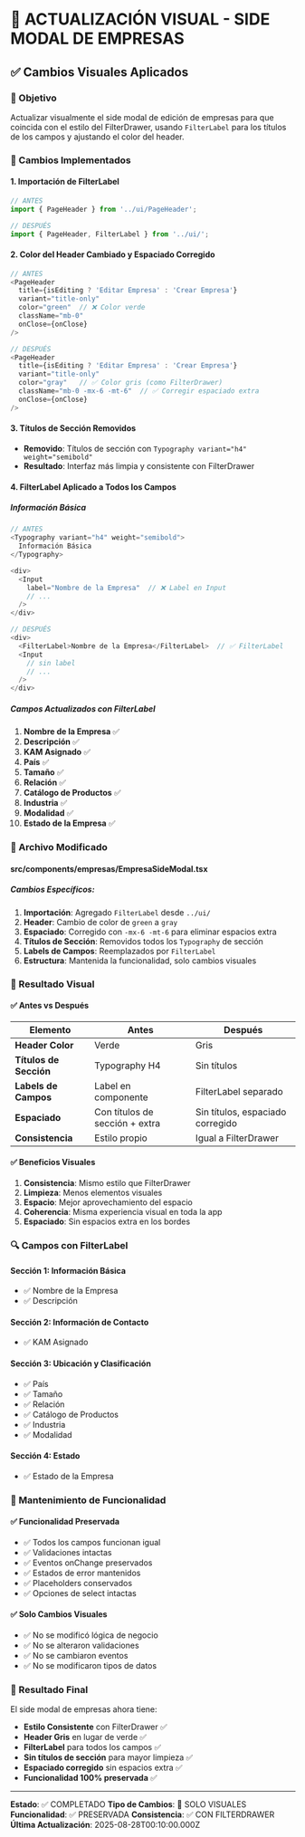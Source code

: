 # 🎨 ACTUALIZACIÓN VISUAL - SIDE MODAL DE EMPRESAS

## ✅ Cambios Visuales Aplicados

### 🎯 Objetivo
Actualizar visualmente el side modal de edición de empresas para que coincida con el estilo del FilterDrawer, usando `FilterLabel` para los títulos de los campos y ajustando el color del header.

### 🔧 Cambios Implementados

#### 1. **Importación de FilterLabel**
```typescript
// ANTES
import { PageHeader } from '../ui/PageHeader';

// DESPUÉS
import { PageHeader, FilterLabel } from '../ui/';
```

#### 2. **Color del Header Cambiado y Espaciado Corregido**
```typescript
// ANTES
<PageHeader
  title={isEditing ? 'Editar Empresa' : 'Crear Empresa'}
  variant="title-only"
  color="green"  // ❌ Color verde
  className="mb-0"
  onClose={onClose}
/>

// DESPUÉS
<PageHeader
  title={isEditing ? 'Editar Empresa' : 'Crear Empresa'}
  variant="title-only"
  color="gray"   // ✅ Color gris (como FilterDrawer)
  className="mb-0 -mx-6 -mt-6"  // ✅ Corregir espaciado extra
  onClose={onClose}
/>
```

#### 3. **Títulos de Sección Removidos**
- **Removido**: Títulos de sección con `Typography variant="h4" weight="semibold"`
- **Resultado**: Interfaz más limpia y consistente con FilterDrawer

#### 4. **FilterLabel Aplicado a Todos los Campos**

##### **Información Básica**
```typescript
// ANTES
<Typography variant="h4" weight="semibold">
  Información Básica
</Typography>

<div>
  <Input
    label="Nombre de la Empresa"  // ❌ Label en Input
    // ...
  />
</div>

// DESPUÉS
<div>
  <FilterLabel>Nombre de la Empresa</FilterLabel>  // ✅ FilterLabel
  <Input
    // sin label
    // ...
  />
</div>
```

##### **Campos Actualizados con FilterLabel**
1. **Nombre de la Empresa** ✅
2. **Descripción** ✅
3. **KAM Asignado** ✅
4. **País** ✅
5. **Tamaño** ✅
6. **Relación** ✅
7. **Catálogo de Productos** ✅
8. **Industria** ✅
9. **Modalidad** ✅
10. **Estado de la Empresa** ✅

### 📁 Archivo Modificado

#### **src/components/empresas/EmpresaSideModal.tsx**

##### **Cambios Específicos:**
1. **Importación**: Agregado `FilterLabel` desde `../ui/`
2. **Header**: Cambio de color de `green` a `gray`
3. **Espaciado**: Corregido con `-mx-6 -mt-6` para eliminar espacios extra
4. **Títulos de Sección**: Removidos todos los `Typography` de sección
5. **Labels de Campos**: Reemplazados por `FilterLabel`
6. **Estructura**: Mantenida la funcionalidad, solo cambios visuales

### 🎨 Resultado Visual

#### ✅ **Antes vs Después**

| Elemento | Antes | Después |
|----------|-------|---------|
| **Header Color** | Verde | Gris |
| **Títulos de Sección** | Typography H4 | Sin títulos |
| **Labels de Campos** | Label en componente | FilterLabel separado |
| **Espaciado** | Con títulos de sección + extra | Sin títulos, espaciado corregido |
| **Consistencia** | Estilo propio | Igual a FilterDrawer |

#### ✅ **Beneficios Visuales**
1. **Consistencia**: Mismo estilo que FilterDrawer
2. **Limpieza**: Menos elementos visuales
3. **Espacio**: Mejor aprovechamiento del espacio
4. **Coherencia**: Misma experiencia visual en toda la app
5. **Espaciado**: Sin espacios extra en los bordes

### 🔍 Campos con FilterLabel

#### **Sección 1: Información Básica**
- ✅ Nombre de la Empresa
- ✅ Descripción

#### **Sección 2: Información de Contacto**
- ✅ KAM Asignado

#### **Sección 3: Ubicación y Clasificación**
- ✅ País
- ✅ Tamaño
- ✅ Relación
- ✅ Catálogo de Productos
- ✅ Industria
- ✅ Modalidad

#### **Sección 4: Estado**
- ✅ Estado de la Empresa

### 📏 Mantenimiento de Funcionalidad

#### ✅ **Funcionalidad Preservada**
- ✅ Todos los campos funcionan igual
- ✅ Validaciones intactas
- ✅ Eventos onChange preservados
- ✅ Estados de error mantenidos
- ✅ Placeholders conservados
- ✅ Opciones de select intactas

#### ✅ **Solo Cambios Visuales**
- ✅ No se modificó lógica de negocio
- ✅ No se alteraron validaciones
- ✅ No se cambiaron eventos
- ✅ No se modificaron tipos de datos

### 🎯 Resultado Final

El side modal de empresas ahora tiene:
- **Estilo Consistente** con FilterDrawer ✅
- **Header Gris** en lugar de verde ✅
- **FilterLabel** para todos los campos ✅
- **Sin títulos de sección** para mayor limpieza ✅
- **Espaciado corregido** sin espacios extra ✅
- **Funcionalidad 100% preservada** ✅

---
**Estado**: ✅ COMPLETADO
**Tipo de Cambios**: 🎨 SOLO VISUALES
**Funcionalidad**: ✅ PRESERVADA
**Consistencia**: ✅ CON FILTERDRAWER
**Última Actualización**: 2025-08-28T00:10:00.000Z
